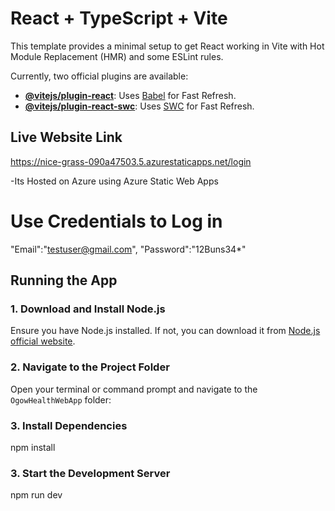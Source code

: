 # React + TypeScript + Vite

This template provides a minimal setup to get React working in Vite with Hot Module Replacement (HMR) and some ESLint rules.

Currently, two official plugins are available:

- **[@vitejs/plugin-react](https://github.com/vitejs/vite-plugin-react/blob/main/packages/plugin-react/README.md)**: Uses [Babel](https://babeljs.io/) for Fast Refresh.
- **[@vitejs/plugin-react-swc](https://github.com/vitejs/vite-plugin-react-swc)**: Uses [SWC](https://swc.rs/) for Fast Refresh.

## Live Website Link
https://nice-grass-090a47503.5.azurestaticapps.net/login

-Its Hosted on Azure using Azure Static Web Apps
# Use Credentials to Log in
 "Email":"testuser@gmail.com",
  "Password":"12Buns34*"

## Running the App

### 1. Download and Install Node.js

Ensure you have Node.js installed. If not, you can download it from [Node.js official website](https://nodejs.org/).

### 2. Navigate to the Project Folder

Open your terminal or command prompt and navigate to the `OgowHealthWebApp` folder:


### 3. Install Dependencies
npm install

### 3. Start the Development Server
npm run dev


